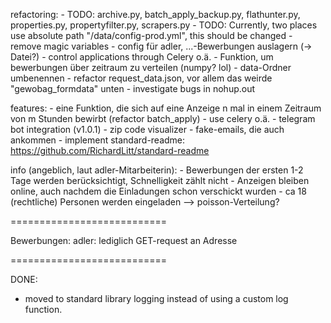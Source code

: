 refactoring:
    - TODO: archive.py, batch_apply_backup.py, flathunter.py, properties.py, propertyfilter.py, scrapers.py
    - TODO: Currently, two places use absolute path "/data/config-prod.yml", this should be changed
    - remove magic variables
        - config für adler, ...-Bewerbungen auslagern (-> Datei?)
        - control applications through Celery o.ä.
            - Funktion, um bewerbungen über zeitraum zu verteilen (numpy? lol)
    - data-Ordner umbenennen
    - refactor request_data.json, vor allem das weirde "gewobag_formdata" unten
    - investigate bugs in nohup.out

features:
    - eine Funktion, die sich auf eine Anzeige n mal in einem Zeitraum von m Stunden bewirbt (refactor batch_apply)
        - use celery o.ä.
    - telegram bot integration (v1.0.1)
    - zip code visualizer
    - fake-emails, die auch ankommen
    - implement standard-readme: https://github.com/RichardLitt/standard-readme

info (angeblich, laut adler-Mitarbeiterin):
    - Bewerbungen der ersten 1-2 Tage werden berücksichtigt, Schnelligkeit zählt nicht
    - Anzeigen bleiben online, auch nachdem die Einladungen schon verschickt wurden
    - ca 18 (rechtliche) Personen werden eingeladen
    --> poisson-Verteilung?

===========================

Bewerbungen:
adler: lediglich GET-request an Adresse

===========================

DONE:
- moved to standard library logging instead of using a custom log function.